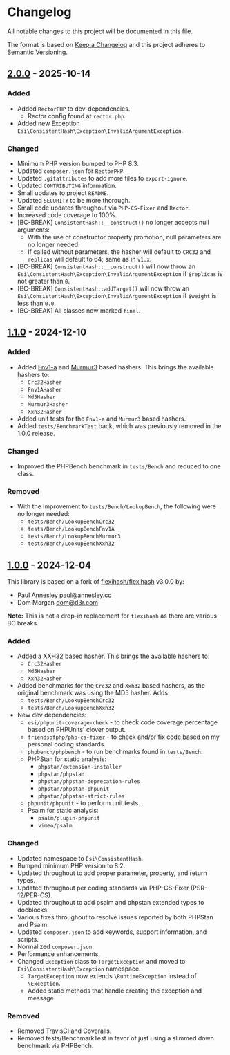 # Changelog

All notable changes to this project will be documented in this file.

The format is based on [Keep a Changelog](http://keepachangelog.com/)
and this project adheres to [Semantic Versioning](http://semver.org/).

 
## [2.0.0] - 2025-10-14

### Added

  * Added `RectorPHP` to dev-dependencies.
    * Rector config found at `rector.php`.
  * Added new Exception `Esi\ConsistentHash\Exception\InvalidArgumentException`.

### Changed

  * Minimum PHP version bumped to PHP 8.3.
  * Updated `composer.json` for `RectorPHP`.
  * Updated `.gitattributes` to add more files to `export-ignore`.
  * Updated `CONTRIBUTING` information.
  * Small updates to project `README`.
  * Updated `SECURITY` to be more thorough.
  * Small code updates throughout via `PHP-CS-Fixer` and `Rector`.
  * Increased code coverage to 100%.
  * [BC-BREAK] `ConsistentHash::__construct()` no longer accepts null arguments:
    * With the use of constructor property promotion, null parameters are no longer needed.
    * If called without parameters, the hasher will default to `CRC32` and `replicas` will default to 64; same as in `v1.x`.
  * [BC-BREAK] `ConsistentHash::__construct()` will now throw an `Esi\ConsistentHash\Exception\InvalidArgumentException` if `$replicas` is not greater than `0`.
  * [BC-BREAK] `ConsistentHash::addTarget()` will now throw an `Esi\ConsistentHash\Exception\InvalidArgumentException` if `$weight` is less than `0.0`.
  * [BC-BREAK] All classes now marked `final`.


## [1.1.0] - 2024-12-10

### Added

  * Added [Fnv1-a](https://en.wikipedia.org/wiki/Fowler%E2%80%93Noll%E2%80%93Vo_hash_function) and [Murmur3](https://github.com/aappleby/smhasher) based hashers. This brings the available hashers to:
      * `Crc32Hasher`
      * `Fnv1AHasher`
      * `Md5Hasher`
      * `Murmur3Hasher`
      * `Xxh32Hasher`
  * Added unit tests for the `Fnv1-a` and `Murmur3` based hashers.
  * Added `tests/BenchmarkTest` back, which was previously removed in the 1.0.0 release.

### Changed

  * Improved the PHPBench benchmark in `tests/Bench` and reduced to one class.

### Removed

  * With the improvement to `tests/Bench/LookupBench`, the following were no longer needed:
    * `tests/Bench/LookupBenchCrc32`
    * `tests/Bench/LookupBenchFnv1A`
    * `tests/Bench/LookupBenchMurmur3`
    * `tests/Bench/LookupBenchXxh32`


## [1.0.0] - 2024-12-04

This library is based on a fork of [flexihash/flexihash](https://github.com/pda/flexihash) v3.0.0 by:
 * Paul Annesley <paul@annesley.cc>
 * Dom Morgan <dom@d3r.com> 

**Note:** This is not a drop-in replacement for `flexihash` as there are various BC breaks.

### Added

  * Added a [XXH32](https://xxhash.com/) based hasher. This brings the available hashers to:
    * `Crc32Hasher`
    * `Md5Hasher`
    * `Xxh32Hasher`
  * Added benchmarks for the `Crc32` and `Xxh32` based hashers, as the original benchmark was using the MD5 hasher. Adds: 
    * `tests/Bench/LookupBenchCrc32`
    * `tests/Bench/LookupBenchXxh32`
  * New dev dependencies:
    * `esi/phpunit-coverage-check` - to check code coverage percentage based on PHPUnits' clover output.
    * `friendsofphp/php-cs-fixer`  - to check and/or fix code based on my personal coding standards.
    * `phpbench/phpbench` - to run benchmarks found in `tests/Bench`.
    * PHPStan for static analysis:
      * `phpstan/extension-installer`
      * `phpstan/phpstan`
      * `phpstan/phpstan-deprecation-rules`
      * `phpstan/phpstan-phpunit`
      * `phpstan/phpstan-strict-rules`
    * `phpunit/phpunit` - to perform unit tests.
    * Psalm for static analysis:
      * `psalm/plugin-phpunit`
      * `vimeo/psalm`

### Changed

  * Updated namespace to `Esi\ConsistentHash`.
  * Bumped minimum PHP version to 8.2.
  * Updated throughout to add proper parameter, property, and return types.
  * Updated throughout per coding standards via PHP-CS-Fixer (PSR-12/PER-CS).
  * Updated throughout to add psalm and phpstan extended types to docblocks.
  * Various fixes throughout to resolve issues reported by both PHPStan and Psalm.
  * Updated `composer.json` to add keywords, support information, and scripts.
  * Normalized `composer.json`.
  * Performance enhancements.
  * Changed `Exception` class to `TargetException` and moved to `Esi\ConsistentHash\Exception` namespace.
    * `TargetException` now extends `\RuntimeException` instead of `\Exception`.
    * Added static methods that handle creating the exception and message.

### Removed

  * Removed TravisCI and Coveralls.
  * Removed tests/BenchmarkTest in favor of just using a slimmed down benchmark via PHPBench.


[unreleased]: https://github.com/ericsizemore/consistent-hash/tree/main
[2.0.0]: https://github.com/ericsizemore/consistent-hash/releases/tag/2.0.0
[1.1.0]: https://github.com/ericsizemore/consistent-hash/releases/tag/1.1.0
[1.0.0]: https://github.com/ericsizemore/consistent-hash/releases/tag/1.0.0
